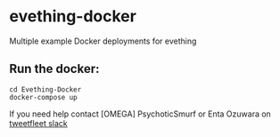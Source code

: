 evething-docker
===============

Multiple example Docker deployments for evething

## Run the docker:
````
cd Evething-Docker
docker-compose up
````

If you need help contact [OMEGA] PsychoticSmurf or Enta Ozuwara on [tweetfleet slack](https://www.fuzzwork.co.uk/tweetfleet-slack-invites/)
